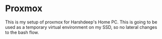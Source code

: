 # Proxmox 

This is my setup of proxmox for Harshdeep's Home PC. This is going to be used as a temporary virtual environment on my SSD, so no lateral changes to the bash flow.
